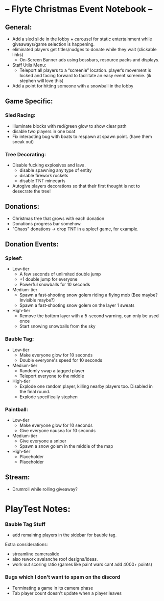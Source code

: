 # – Flyte Christmas Event Notebook –

## General:

- Add a sled slide in the lobby + carousel for static entertainment while giveaways/game selection is happening.
- eliminated players get titles/nudges to donate while they wait (clickable links)
    - On-Screen Banner ads using bossbars, resource packs and displays.
- Staff Utils Menu:
    - Teleport all players to a “screenie” location. player’s movement is locked and facing forward to facilitate an easy event screenie. (ik stephen
      will love this)
- Add a point for hitting someone with a snowball in the lobby

## Game Specific:

### Sled Racing:

- Illuminate blocks with red/green glow to show clear path
- disable two players in one boat
- Fix interacting bug with boats to respawn at spawn point. (have them sneak out)

### Tree Decorating:

- Disable fucking explosives and lava.
    - disable spawning any type of entity
    - disable firework rockets
    - disable TNT minecarts
- Autogive players decorations so that their first thought is not to desecrate the tree!

## Donations:

- Christmas tree that grows with each donation
- Donations progress bar somehow.
- "Chaos" donations -> drop TNT in a spleef game, for example.

## Donation Events:

### Spleef:
 - Low-tier
    - A few seconds of unlimited double jump
    - +1 double jump for everyone
    - Powerful snowballs for 10 seconds
- Medium-tier
    - Spawn a fast-shooting snow golem riding a flying mob (Bee maybe? Invisible maybe?)
    - Spawn a fast-shooting snow golem on the layer 1 sweats
- High-tier
    - Remove the bottom layer with a 5-second warning, can only be used once
    - Start snowing snowballs from the sky

### Bauble Tag:
 - Low-tier
    - Make everyone glow for 10 seconds
    - Double everyone's speed for 10 seconds
 - Medium-tier
    - Randomly swap a tagged player
    - Teleport everyone to the middle
 - High-tier
    - Explode one random player, killing nearby players too. Disabled in the final round.
    - Explode specifically stephen

### Paintball:
  - Low-tier
    - Make everyone glow for 10 seconds
    - Give everyone nausea for 10 seconds
  - Medium-tier
    - Give everyone a sniper
    - Spawn a snow golem in the middle of the map
  - High-tier
    - Placeholder
    - Placeholder

## Stream:

- Drumroll while rolling giveaway?

# PlayTest Notes:

### Bauble Tag Stuff

- add remaining players in the sidebar for bauble tag.

Extra considerations:

- streamline cameraslide
- also rework avalanche roof designs/ideas.
- work out scoring ratio (games like paint wars cant add 4000+ points)

### Bugs which I don't want to spam on the discord
- Terminating a game in its camera phase
- Tab player count doesn't update when a player leaves
